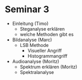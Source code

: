 # Seminar 3

- Einleitung (Timo)
  - Steganalyse erklären
  - welche Methoden gibt es
- Bildanalyse (Marc)
  - LSB Methode
    - Visueller Angriff
    - Histogrammangriff
- Audioanalyse (Moritz)
  - Spektrum erklären (Moritz)
  - Spektralanalyse